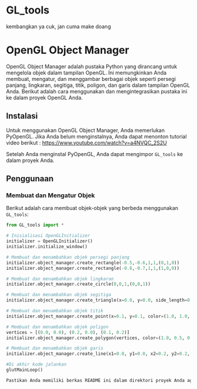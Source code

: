 # GL_tools
kembangkan ya cuk, jan cuma make doang

# OpenGL Object Manager

OpenGL Object Manager adalah pustaka Python yang dirancang untuk mengelola objek dalam tampilan OpenGL. Ini memungkinkan Anda membuat, mengatur, dan menggambar berbagai objek seperti persegi panjang, lingkaran, segitiga, titik, poligon, dan garis dalam tampilan OpenGL Anda. Berikut adalah cara menggunakan dan mengintegrasikan pustaka ini ke dalam proyek OpenGL Anda.

## Instalasi

Untuk menggunakan OpenGL Object Manager, Anda memerlukan PyOpenGL. Jika Anda belum menginstalnya, Anda dapat menonton tutorial video berikut : https://www.youtube.com/watch?v=a4NVQC_2S2U


Setelah Anda menginstal PyOpenGL, Anda dapat mengimpor `GL_tools` ke dalam proyek Anda.

## Penggunaan

### Membuat dan Mengatur Objek

Berikut adalah cara membuat objek-objek yang berbeda menggunakan `GL_tools`:

```python
from GL_tools import *

# Inisialisasi OpenGLInitializer
initializer = OpenGLInitializer()
initializer.initialize_window()

# Membuat dan menambahkan objek persegi panjang
initializer.object_manager.create_rectangle(-0.5,-0.6,1,1,(0,1,0))
initializer.object_manager.create_rectangle(-0.8,-0.7,1,1,(1,0,0))

# Membuat dan menambahkan objek lingkaran
initializer.object_manager.create_circle(0,0,1,(0,0,1))

# Membuat dan menambahkan objek segitiga
initializer.object_manager.create_triangle(x=0.0, y=0.0, side_length=0.2, color=(0.0, 1.0, 0.0))

# Membuat dan menambahkan objek titik
initializer.object_manager.create_point(x=0.1, y=0.1, color=(1.0, 1.0, 1.0))

# Membuat dan menambahkan objek poligon
vertices = [(0.0, 0.0), (0.2, 0.0), (0.1, 0.2)]
initializer.object_manager.create_polygon(vertices, color=(1.0, 0.5, 0.0))

# Membuat dan menambahkan objek garis
initializer.object_manager.create_line(x1=0.0, y1=0.0, x2=0.2, y2=0.2, color=(0.5, 0.5, 0.5))

#Di akhir kode jalankan
glutMainLoop()

Pastikan Anda memiliki berkas README ini dalam direktori proyek Anda agar pengguna lain dapat dengan mudah memahami cara menggunakan `ObjectManager` yang Anda buat. Selain itu, pastikan juga untuk menambahkan detail kontak atau cara berkontribusi jika Anda ingin menerima kontribusi dari pengguna lain.
